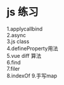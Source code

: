 # js 练习
1.applycallbind  
2.async  
3.js class  
4.defineProperty用法  
5.vue diff 算法  
6.find  
7.filer  
8.indexOf
9.手写map
